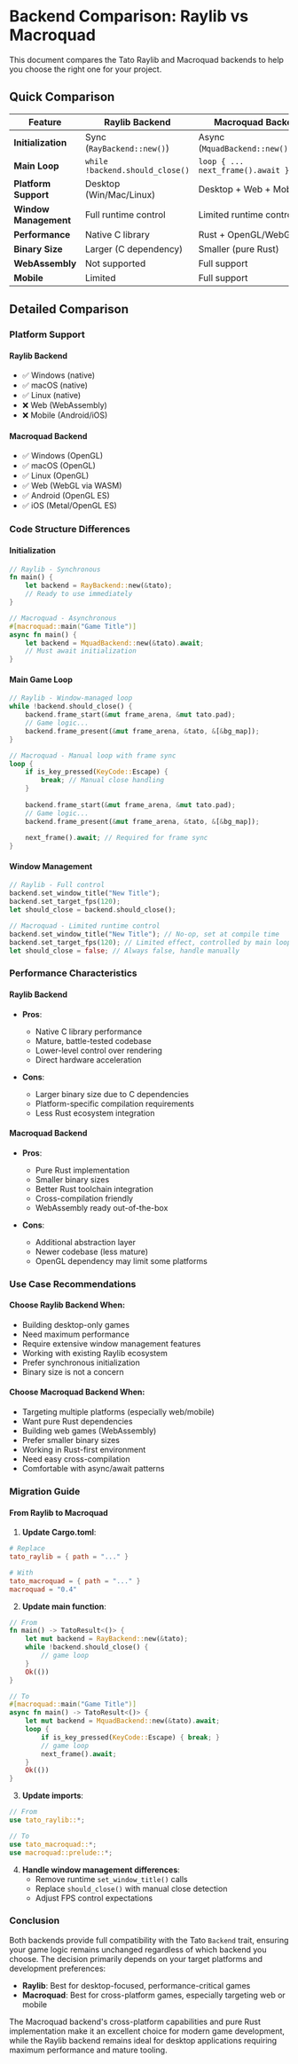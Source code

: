 # Backend Comparison: Raylib vs Macroquad

This document compares the Tato Raylib and Macroquad backends to help you choose the right one for your project.

## Quick Comparison

| Feature | Raylib Backend | Macroquad Backend |
|---------|---------------|-------------------|
| **Initialization** | Sync (`RayBackend::new()`) | Async (`MquadBackend::new().await`) |
| **Main Loop** | `while !backend.should_close()` | `loop { ... next_frame().await }` |
| **Platform Support** | Desktop (Win/Mac/Linux) | Desktop + Web + Mobile |
| **Window Management** | Full runtime control | Limited runtime control |
| **Performance** | Native C library | Rust + OpenGL/WebGL |
| **Binary Size** | Larger (C dependency) | Smaller (pure Rust) |
| **WebAssembly** | Not supported | Full support |
| **Mobile** | Limited | Full support |

## Detailed Comparison

### Platform Support

#### Raylib Backend
- ✅ Windows (native)
- ✅ macOS (native)
- ✅ Linux (native)
- ❌ Web (WebAssembly)
- ❌ Mobile (Android/iOS)

#### Macroquad Backend
- ✅ Windows (OpenGL)
- ✅ macOS (OpenGL)
- ✅ Linux (OpenGL)
- ✅ Web (WebGL via WASM)
- ✅ Android (OpenGL ES)
- ✅ iOS (Metal/OpenGL ES)

### Code Structure Differences

#### Initialization
```rust
// Raylib - Synchronous
fn main() {
    let backend = RayBackend::new(&tato);
    // Ready to use immediately
}

// Macroquad - Asynchronous
#[macroquad::main("Game Title")]
async fn main() {
    let backend = MquadBackend::new(&tato).await;
    // Must await initialization
}
```

#### Main Game Loop
```rust
// Raylib - Window-managed loop
while !backend.should_close() {
    backend.frame_start(&mut frame_arena, &mut tato.pad);
    // Game logic...
    backend.frame_present(&mut frame_arena, &tato, &[&bg_map]);
}

// Macroquad - Manual loop with frame sync
loop {
    if is_key_pressed(KeyCode::Escape) {
        break; // Manual close handling
    }
    
    backend.frame_start(&mut frame_arena, &mut tato.pad);
    // Game logic...
    backend.frame_present(&mut frame_arena, &tato, &[&bg_map]);
    
    next_frame().await; // Required for frame sync
}
```

#### Window Management
```rust
// Raylib - Full control
backend.set_window_title("New Title");
backend.set_target_fps(120);
let should_close = backend.should_close();

// Macroquad - Limited runtime control
backend.set_window_title("New Title"); // No-op, set at compile time
backend.set_target_fps(120); // Limited effect, controlled by main loop
let should_close = false; // Always false, handle manually
```

### Performance Characteristics

#### Raylib Backend
- **Pros**:
  - Native C library performance
  - Mature, battle-tested codebase
  - Lower-level control over rendering
  - Direct hardware acceleration
  
- **Cons**:
  - Larger binary size due to C dependencies
  - Platform-specific compilation requirements
  - Less Rust ecosystem integration

#### Macroquad Backend
- **Pros**:
  - Pure Rust implementation
  - Smaller binary sizes
  - Better Rust toolchain integration
  - Cross-compilation friendly
  - WebAssembly ready out-of-the-box
  
- **Cons**:
  - Additional abstraction layer
  - Newer codebase (less mature)
  - OpenGL dependency may limit some platforms

### Use Case Recommendations

#### Choose Raylib Backend When:
- Building desktop-only games
- Need maximum performance
- Require extensive window management features
- Working with existing Raylib ecosystem
- Prefer synchronous initialization
- Binary size is not a concern

#### Choose Macroquad Backend When:
- Targeting multiple platforms (especially web/mobile)
- Want pure Rust dependencies
- Building web games (WebAssembly)
- Prefer smaller binary sizes
- Working in Rust-first environment
- Need easy cross-compilation
- Comfortable with async/await patterns

### Migration Guide

#### From Raylib to Macroquad

1. **Update Cargo.toml**:
```toml
# Replace
tato_raylib = { path = "..." }

# With
tato_macroquad = { path = "..." }
macroquad = "0.4"
```

2. **Update main function**:
```rust
// From
fn main() -> TatoResult<()> {
    let mut backend = RayBackend::new(&tato);
    while !backend.should_close() {
        // game loop
    }
    Ok(())
}

// To
#[macroquad::main("Game Title")]
async fn main() -> TatoResult<()> {
    let mut backend = MquadBackend::new(&tato).await;
    loop {
        if is_key_pressed(KeyCode::Escape) { break; }
        // game loop
        next_frame().await;
    }
    Ok(())
}
```

3. **Update imports**:
```rust
// From
use tato_raylib::*;

// To
use tato_macroquad::*;
use macroquad::prelude::*;
```

4. **Handle window management differences**:
   - Remove runtime `set_window_title()` calls
   - Replace `should_close()` with manual close detection
   - Adjust FPS control expectations

### Conclusion

Both backends provide full compatibility with the Tato `Backend` trait, ensuring your game logic remains unchanged regardless of which backend you choose. The decision primarily depends on your target platforms and development preferences:

- **Raylib**: Best for desktop-focused, performance-critical games
- **Macroquad**: Best for cross-platform games, especially targeting web or mobile

The Macroquad backend's cross-platform capabilities and pure Rust implementation make it an excellent choice for modern game development, while the Raylib backend remains ideal for desktop applications requiring maximum performance and mature tooling.